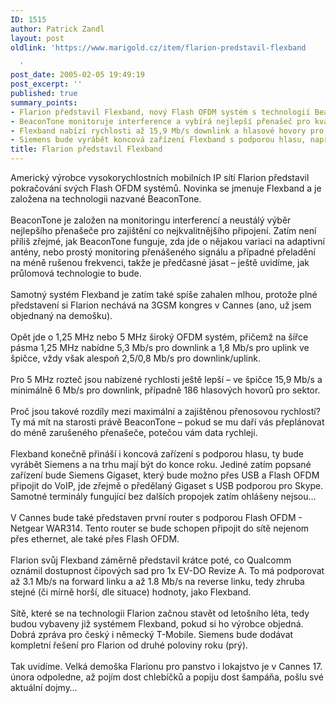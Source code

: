 ```yaml
---
ID: 1515
author: Patrick Zandl
layout: post
oldlink: 'https://www.marigold.cz/item/flarion-predstavil-flexband

  '
post_date: 2005-02-05 19:49:19
post_excerpt: ''
published: true
summary_points:
- Flarion představil Flexband, nový Flash OFDM systém s technologií BeaconTone.
- BeaconTone monitoruje interference a vybírá nejlepší přenašeč pro kvalitní připojení.
- Flexband nabízí rychlosti až 15,9 Mb/s downlink a hlasové hovory pro sektor.
- Siemens bude vyrábět koncová zařízení Flexband s podporou hlasu, například Gigaset.
title: Flarion představil Flexband
---
```


<p>Americký výrobce vysokorychlostních mobilních IP sítí Flarion
představil pokračování svých Flash OFDM systémů. Novinka se jmenuje
Flexband a je založena na technologii nazvané BeaconTone. <br />
<br />
BeaconTone je založen na monitoringu interferencí a neustálý výběr
nejlepšího přenašeče pro zajištění co nejkvalitnějšího připojení. Zatím
není příliš zřejmé, jak BeaconTone funguje, zda jde o nějakou variaci
na adaptivní antény, nebo prostý monitoring přenášeného signálu a
případné přeladění na méně rušenou frekvenci, takže je předčasné jásat
– ještě uvidíme, jak průlomová technologie to bude. <br />
<br />
Samotný systém Flexband je zatím také spíše zahalen mlhou, protože plné
představení si Flarion nechává na 3GSM kongres v Cannes (ano, už jsem
objednaný na demošku). <br />
<br />
Opět jde o 1,25 MHz nebo 5 MHz široký OFDM systém, přičemž na šířce
pásma 1,25 MHz nabídne 5,3 Mb/s pro downlink a 1,8 Mb/s pro uplink ve
špičce, vždy však alespoň 2,5/0,8 Mb/s pro downlink/uplink. <br />
<br />
Pro 5 MHz rozteč jsou nabízené rychlosti ještě lepší – ve špičce 15,9
Mb/s a minimálně 6 Mb/s pro downlink, případně 186 hlasových hovorů pro
sektor. <br />
<br />
Proč jsou takové rozdíly mezi maximální a zajištěnou přenosovou
rychlostí? Ty má mít na starosti právě BeaconTone – pokud se mu daří
vás přeplánovat do méně zarušeného přenašeče, potečou vám data
rychleji. <br />
<br />
Flexband konečně přináší i koncová zařízení s podporou hlasu, ty bude
vyrábět Siemens a na trhu mají být do konce roku. Jediné zatím popsané
zařízení bude Siemens Gigaset, který bude možno přes USB a Flash OFDM
připojit do VoIP, jde zřejmě o předělaný Gigaset s USB podporou pro
Skype. Samotné terminály fungující bez dalších propojek zatím ohlášeny
nejsou…<br />
<br />
V Cannes bude také představen první router s podporou Flash OFDM -
Netgear WAR314. Tento router se bude schopen připojit do sítě nejenom
přes ethernet, ale také přes Flash OFDM. <br />
<br />
Flarion svůj Flexband záměrně představil krátce poté, co Qualcomm
oznámil dostupnost čipových sad pro 1x EV-DO Revize A. To má podporovat
až 3.1 Mb/s na forward linku a až 1.8 Mb/s na reverse linku, tedy
zhruba stejné (či mírně horší, dle situace) hodnoty, jako Flexband. <br />
<br />
Sítě, které se na technologii Flarion začnou stavět od letošního léta,
tedy budou vybaveny již systémem Flexband, pokud si ho výrobce objedná.
Dobrá zpráva pro český i německý T-Mobile. Siemens bude dodávat
kompletní řešení pro Flarion od druhé poloviny roku (prý).<br />
<br />
Tak uvidíme. Velká demoška Flarionu pro panstvo i lokajstvo je v Cannes
17. února odpoledne, až pojím dost chlebíčků a popiju dost šampáňa,
pošlu své aktuální dojmy…</p>